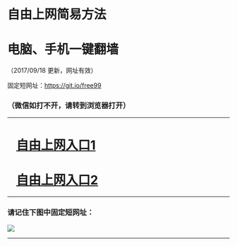 ﻿# 自由上网简易方法

# 电脑、手机一键翻墙

（2017/09/18 更新，网址有效）

固定短网址：https://git.io/free99

### （微信如打不开，请转到浏览器打开）


***





# &nbsp;&nbsp; <a href="http://ft947012308.fwq-tz1005.info/fwqtz01.html?t=091800111295 " target="_blank">自由上网入口1</a>
# &nbsp;&nbsp; <a href="http://ft222967317.fwq-tz1006.info/fwqtz02.html?t=091800111091 " target="_blank">自由上网入口2</a>
***

### 请记住下图中固定短网址：

<img src="https://s3-us-west-2.amazonaws.com/fwq-1001/yjfq-20170905okok.png" /> 


***


